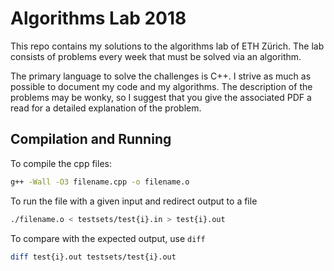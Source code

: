 # Algorithms Lab 2018
This repo contains my solutions to the algorithms lab of ETH Zürich. The lab consists of problems every week that must be solved via an algorithm. 

The primary language to solve the challenges is C++. I strive as much as possible to document my code and my algorithms. The description of the problems may be wonky, so I suggest that you give the associated PDF a read for a detailed explanation of the problem.

## Compilation and Running
To compile the cpp files:
```bash
g++ -Wall -O3 filename.cpp -o filename.o
```

To run the file with a given input and redirect output to a file
```bash
./filename.o < testsets/test{i}.in > test{i}.out
```

To compare with the expected output, use `diff`
```bash
diff test{i}.out testsets/test{i}.out
```
